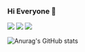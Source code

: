 ### Hi Everyone 👋

<a href="https://velog.io/@ohchanju3/posts" target="_blank"><img src="https://img.shields.io/badge/Velog-EFEEEE?style=for-the-badge&logo=Velog&logoColor=20C997"/></a>
<a href="[https://velog.io/@ohchanju3/posts](https://ohchanju-portfolio.notion.site/5bbfa69a3be14df289896b9fdd96842b?pvs=4)" target="_blank"><img src="https://img.shields.io/badge/Portfolio-black?style=for-the-badge&logo=Notion&logoColor=white"/></a>
<img src="https://img.shields.io/badge/ohchanju3@naver.com-FFFED7?style=for-the-badge&logo=Gmail&logoColor=black"/>

![Anurag's GitHub stats](https://github-readme-stats.vercel.app/api?username=coldweek3&show_icons=true&theme=shadow_blue)


<!--
**coldweek3/coldweek3** is a ✨ _special_ ✨ repository because its `README.md` (this file) appears on your GitHub profile.

Here are some ideas to get you started:

- 🔭 I’m currently working on ...
- 🌱 I’m currently learning ...
- 👯 I’m looking to collaborate on ...
- 🤔 I’m looking for help with ...
- 💬 Ask me about ...
- 📫 How to reach me: ...
- 😄 Pronouns: ...
- ⚡ Fun fact: ...
-->

